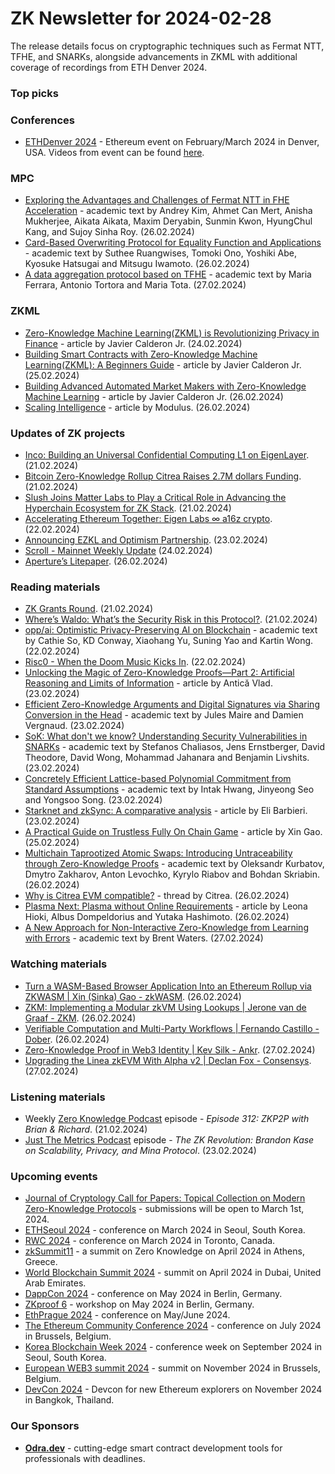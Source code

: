 # ZK Newsletter for 2024-02-28
The release details focus on cryptographic techniques such as Fermat NTT, TFHE, and SNARKs, alongside advancements in ZKML with additional coverage of recordings from ETH Denver 2024.

### Top picks

### Conferences
* [ETHDenver 2024](http://ethdenver.com/) - Ethereum event on February/March 2024 in Denver, USA. Videos from event can be found [here](https://www.youtube.com/@ETHDenver/videos).

### MPC
* [Exploring the Advantages and Challenges of Fermat NTT in FHE Acceleration](https://eprint.iacr.org/2024/314.pdf) - academic text by Andrey Kim, Ahmet Can Mert, Anisha Mukherjee, Aikata Aikata, Maxim Deryabin, Sunmin Kwon, HyungChul Kang, and Sujoy Sinha Roy. (26.02.2024)
* [Card-Based Overwriting Protocol for Equality Function and Applications](https://arxiv.org/pdf/2402.16290.pdf) - academic text by Suthee Ruangwises, Tomoki Ono, Yoshiki Abe, Kyosuke Hatsugai and Mitsugu Iwamoto. (26.02.2024)
* [A data aggregation protocol based on TFHE](https://eprint.iacr.org/2024/346.pdf) - academic text by Maria Ferrara, Antonio Tortora and Maria Tota. (27.02.2024)

### ZKML
* [Zero-Knowledge Machine Learning(ZKML) is Revolutionizing Privacy in Finance](https://xthemadgenius.medium.com/zero-knowledge-machine-learning-zkml-is-revolutionizing-privacy-in-finance-b443c1175f76) - article by Javier Calderon Jr. (24.02.2024)
* [Building Smart Contracts with Zero-Knowledge Machine Learning(ZKML): A Beginners Guide](https://xthemadgenius.medium.com/building-smart-contracts-with-zero-knowledge-machine-learning-zkml-a-beginners-guide-acc429b3df79) - article by Javier Calderon Jr. (25.02.2024)
* [Building Advanced Automated Market Makers with Zero-Knowledge Machine Learning](https://xthemadgenius.medium.com/building-advanced-automated-market-makers-with-zero-knowledge-machine-learning-777c4c203dc8) - article by Javier Calderon Jr. (26.02.2024)
* [Scaling Intelligence](https://medium.com/@ModulusLabs/chapter-13-scaling-intelligence-637d4a374153) - article by Modulus. (26.02.2024)

### Updates of ZK projects
* [Inco: Building an Universal Confidential Computing L1 on EigenLayer](https://www.blog.eigenlayer.xyz/inco-building-an-universal-confidential-computing-l1-on-eigenlayer/). (21.02.2024)
* [Bitcoin Zero-Knowledge Rollup Citrea Raises 2.7M dollars Funding](https://www.blog.citrea.xyz/announcing-our-seed-round/). (21.02.2024)
* [Slush Joins Matter Labs to Play a Critical Role in Advancing the Hyperchain Ecosystem for ZK Stack](https://zksync.mirror.xyz/d1Kv_GdghzVVwvzzF3jVToThqD74wQiCo0p_H6DaHrY). (21.02.2024)
* [Accelerating Ethereum Together: Eigen Labs ∞ a16z crypto](https://www.blog.eigenlayer.xyz/accelerating-ethereum-together-a16z-crypto-x-eigen-labs/). (22.02.2024)
* [Announcing EZKL and Optimism Partnership](https://blog.ezkl.xyz/post/retropgf/). (23.02.2024)
* [Scroll - Mainnet Weekly Update](https://twitter.com/Scroll_ZKP/status/1761179383459713030) (24.02.2024)
* [Aperture’s Litepaper](https://medium.com/@aperturefinance/apertures-litepaper-5c988ead5b78). (26.02.2024)

### Reading materials 
* [ZK Grants Round](https://blog.ethereum.org/2024/02/21/zk-grants-round). (21.02.2024)
* [Where’s Waldo: What’s the Security Risk in this Protocol?](https://tomerrubi.medium.com/wheres-waldo-what-s-the-security-risk-in-this-protocol-bfb4c8e049fc). (21.02.2024)
* [opp/ai: Optimistic Privacy-Preserving AI on Blockchain](https://arxiv.org/pdf/2402.15006.pdf) - academic text by Cathie So, KD Conway, Xiaohang Yu, Suning Yao and Kartin Wong. (22.02.2024)
* [Risc0 - When the Doom Music Kicks In](https://www.risczero.com/news/when-the-doom-music-kicks-in). (22.02.2024)
* [Unlocking the Magic of Zero-Knowledge Proofs—Part 2: Artificial Reasoning and Limits of Information](https://hackernoon.com/unlocking-the-magic-of-zero-knowledge-proofspart-2-artificial-reasoning-and-limits-of-information) - article by Antică Vlad. (23.02.2024)
* [Efficient Zero-Knowledge Arguments and Digital Signatures via Sharing Conversion in the Head](https://eprint.iacr.org/2024/286.pdf) - academic text by Jules Maire and Damien Vergnaud. (23.02.2024)
* [SoK: What don't we know? Understanding Security Vulnerabilities in SNARKs](https://arxiv.org/pdf/2402.15293.pdf) - academic text by Stefanos Chaliasos, Jens Ernstberger, David Theodore, David Wong, Mohammad Jahanara and Benjamin Livshits. (23.02.2024)
* [Concretely Efficient Lattice-based Polynomial Commitment from Standard Assumptions](https://eprint.iacr.org/2024/306.pdf) - academic text by Intak Hwang, Jinyeong Seo and Yongsoo Song. (23.02.2024)
* [Starknet and zkSync: A comparative analysis](https://medium.com/nethermind-eth/starknet-and-zksync-a-comparative-analysis-d4648786256b) - article by Eli Barbieri. (23.02.2024)
* [A Practical Guide on Trustless Fully On Chain Game](https://hackmd.io/@sinka/BkwW3NIq6) - article by Xin Gao. (25.02.2024)
* [Multichain Taprootized Atomic Swaps: Introducing Untraceability through Zero-Knowledge Proofs](https://arxiv.org/pdf/2402.16735.pdf) - academic text by Oleksandr Kurbatov, Dmytro Zakharov, Anton Levochko, Kyrylo Riabov and Bohdan Skriabin. (26.02.2024)
* [Why is Citrea EVM compatible?](https://twitter.com/citrea_xyz/status/1762205920569016620) - thread by Citrea. (26.02.2024)
* [Plasma Next: Plasma without Online Requirements](https://ethresear.ch/t/plasma-next-plasma-without-online-requirements/18786) - article by Leona Hioki, Albus Dompeldorius and Yutaka Hashimoto. (26.02.2024)
* [A New Approach for Non-Interactive Zero-Knowledge from Learning with Errors](https://eprint.iacr.org/2024/340.pdf) - academic text by Brent Waters. (27.02.2024)

### Watching materials
* [Turn a WASM-Based Browser Application Into an Ethereum Rollup via ZKWASM | Xin (Sinka) Gao - zkWASM](https://www.youtube.com/watch?v=J4dIV-k_AxU). (26.02.2024)
* [ZKM: Implementing a Modular zkVM Using Lookups | Jerone van de Graaf - ZKM](https://www.youtube.com/watch?v=wru-kVPLkEs). (26.02.2024)
* [Verifiable Computation and Multi-Party Workflows | Fernando Castillo - Dober](https://www.youtube.com/watch?v=g7IERGI2b_8). (26.02.2024)
* [Zero-Knowledge Proof in Web3 Identity | Kev Silk - Ankr](https://www.youtube.com/watch?v=Ee6RLuq-myE). (27.02.2024)
* [Upgrading the Linea zkEVM With Alpha v2 | Declan Fox - Consensys](https://www.youtube.com/watch?v=bhPWgyN-iq0). (27.02.2024)

### Listening materials
* Weekly [Zero Knowledge Podcast](https://zeroknowledge.fm/312-2/) episode - *Episode 312: ZKP2P with Brian & Richard*. (21.02.2024) 
* [Just The Metrics Podcast](https://www.youtube.com/watch?v=DU5eqr3-6Ww) episode - *The ZK Revolution: Brandon Kase on Scalability, Privacy, and Mina Protocol*. (23.02.2024)

### Upcoming events
* [Journal of Cryptology Call for Papers: Topical Collection on Modern Zero-Knowledge Protocols](https://iacr.org/jofc/TopicalCollection-mzkp.html) -  submissions will be open to March 1st, 2024. 
* [ETHSeoul 2024](https://www.ethseoul.org/) - conference on March 2024 in Seoul, South Korea. 
* [RWC 2024](https://rwc.iacr.org/2024/) - conference on March 2024 in Toronto, Canada. 
* [zkSummit11](https://www.zksummit.com/) - a summit on Zero Knowledge on April 2024 in Athens, Greece. 
* [World Blockchain Summit 2024](https://www.worldblockchainsummit.com/dxb-apr-24) - summit on April 2024 in Dubai, United Arab Emirates.
* [DappCon 2024](https://www.dappcon.io/) - conference on May 2024 in Berlin, Germany. 
* [ZKproof 6](https://zkproof.org/events/zkproof-6-berlin/) - workshop on May 2024 in Berlin, Germany. 
* [EthPrague 2024](https://ethprague.com/) - conference on May/June 2024.
* [The Ethereum Community Conference 2024](https://ethcc.io/) - conference on July 2024 in Brussels, Belgium. 
* [Korea Blockchain Week 2024](https://koreablockchainweek.com/) - conference week on September 2024 in Seoul, South Korea.
* [European WEB3 summit 2024](https://www.web3eurosummit.eu/) - summit on November 2024 in Brussels, Belgium.
* [DevCon 2024](https://devcon.org/) - Devcon for new Ethereum explorers on November 2024 in Bangkok, Thailand.

### Our Sponsors
* **[Odra.dev](https://odra.dev)** - cutting-edge smart contract development tools for professionals with deadlines.
